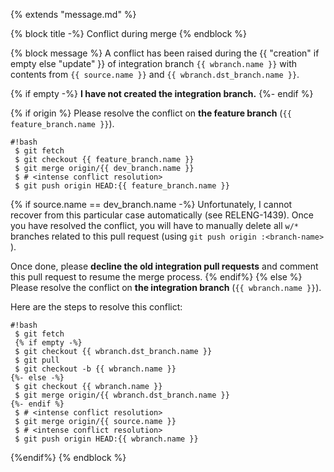 {% extends "message.md" %}

{% block title -%}
Conflict during merge
{% endblock %}

{% block message %}
A conflict has been raised during the {{ "creation" if empty else "update" }} of integration branch `{{ wbranch.name }}` with
contents from `{{ source.name }}` and `{{ wbranch.dst_branch.name }}`.

{% if empty -%}
**I have not created the integration branch.**
{%- endif %}

{% if origin %}
Please resolve the conflict on **the feature branch** (`{{ feature_branch.name }}`).

```
#!bash
 $ git fetch
 $ git checkout {{ feature_branch.name }}
 $ git merge origin/{{ dev_branch.name }}
 $ # <intense conflict resolution>
 $ git push origin HEAD:{{ feature_branch.name }}
```

{% if source.name == dev_branch.name -%}
Unfortunately, I cannot recover from this particular case automatically (see
RELENG-1439). Once you have resolved the conflict, you will have to manually
delete all `w/*` branches related to this pull request
(using `git push origin :<branch-name> `).

Once done, please **decline the old integration pull requests** and comment
this pull request to resume the merge process.
{% endif%}
{% else %} Please
resolve the conflict on **the integration branch** (`{{ wbranch.name }}`).


Here are the steps to resolve this conflict:

```
#!bash
 $ git fetch
 {% if empty -%}
 $ git checkout {{ wbranch.dst_branch.name }}
 $ git pull
 $ git checkout -b {{ wbranch.name }}
{%- else -%}
 $ git checkout {{ wbranch.name }}
 $ git merge origin/{{ wbranch.dst_branch.name }}
{%- endif %}
 $ # <intense conflict resolution>
 $ git merge origin/{{ source.name }}
 $ # <intense conflict resolution>
 $ git push origin HEAD:{{ wbranch.name }}
```
{%endif%}
{% endblock %}
